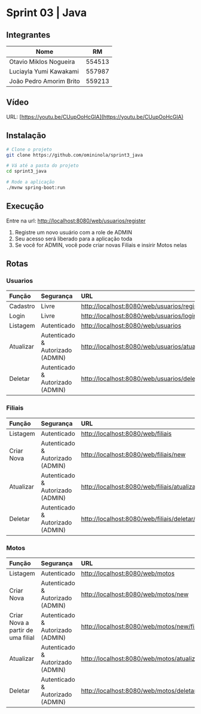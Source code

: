 # Sprint 03 | Java

## Integrantes

| Nome |  RM  |
| ---- | :--: |
| Otavio Miklos Nogueira | 554513 |
| Luciayla Yumi Kawakami | 557987 |
| João Pedro Amorim Brito | 559213 |

## Vídeo
URL: [https://youtu.be/CUupOoHcGlA](https://youtu.be/CUupOoHcGlA)

## Instalação

```bash
# Clone o projeto
git clone https://github.com/omininola/sprint3_java

# Vá até a pasta do projeto
cd sprint3_java

# Rode a aplicação
./mvnw spring-boot:run
```

## Execução

Entre na url: [http://localhost:8080/web/usuarios/register](http://localhost:8080/web/usuarios/register)

1. Registre um novo usuário com a role de ADMIN
2. Seu acesso será liberado para a aplicação toda
3. Se você for ADMIN, você pode criar novas Filiais e insirir Motos nelas

## Rotas

### Usuarios

| Função    | Segurança | URL |
| :-------- | :-------- | :-- |
| Cadastro  | Livre | [http://localhost:8080/web/usuarios/register](http://localhost:8080/web/usuarios/register) |
| Login     | Livre | [http://localhost:8080/web/usuarios/login](http://localhost:8080/web/usuarios/login) |
| Listagem  | Autenticado | [http://localhost:8080/web/usuarios](http://localhost:8080/web/usuarios) |
| Atualizar | Autenticado & Autorizado (ADMIN) | [http://localhost:8080/web/usuarios/atualizar/5](http://localhost:8080/web/usuarios/atualizar/5) |
| Deletar   | Autenticado & Autorizado (ADMIN) | [http://localhost:8080/web/usuarios/deletar/5](http://localhost:8080/web/usuarios/deletar/5) |

### Filiais

| Função      | Segurança   | URL |
| :---------- | :---------- | :-- |
| Listagem    | Autenticado | [http://localhost:8080/web/filiais](http://localhost:8080/web/filiais) |
| Criar Nova  | Autenticado & Autorizado (ADMIN) | [http://localhost:8080/web/filiais/new](http://localhost:8080/web/filiais/new) |
| Atualizar   | Autenticado & Autorizado (ADMIN) | [http://localhost:8080/web/filiais/atualizar/5](http://localhost:8080/web/filiais/atualizar/5) |
| Deletar     | Autenticado & Autorizado (ADMIN) | [http://localhost:8080/web/filiais/deletar/5](http://localhost:8080/web/filiais/deletar/5) |

### Motos

| Função      | Segurança   | URL |
| :---------- | :---------- | :-- |
| Listagem    | Autenticado | [http://localhost:8080/web/motos](http://localhost:8080/web/motos) |
| Criar Nova  | Autenticado & Autorizado (ADMIN) | [http://localhost:8080/web/motos/new](http://localhost:8080/web/motos/new) |
| Criar Nova a partir de uma filial | Autenticado & Autorizado (ADMIN) | [http://localhost:8080/web/motos/new/filial/1](http://localhost:8080/web/motos/new/filial/1) |
| Atualizar   | Autenticado & Autorizado (ADMIN) | [http://localhost:8080/web/motos/atualizar/5](http://localhost:8080/web/motos/atualizar/5) |
| Deletar     | Autenticado & Autorizado (ADMIN) | [http://localhost:8080/web/motos/deletar/5](http://localhost:8080/web/motos/deletar/5) |